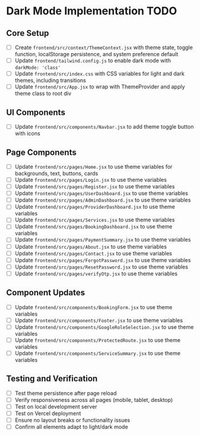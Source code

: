 # Dark Mode Implementation TODO

## Core Setup
- [ ] Create `frontend/src/context/ThemeContext.jsx` with theme state, toggle function, localStorage persistence, and system preference default
- [ ] Update `frontend/tailwind.config.js` to enable dark mode with `darkMode: 'class'`
- [ ] Update `frontend/src/index.css` with CSS variables for light and dark themes, including transitions
- [ ] Update `frontend/src/App.jsx` to wrap with ThemeProvider and apply theme class to root div

## UI Components
- [ ] Update `frontend/src/components/Navbar.jsx` to add theme toggle button with icons

## Page Components
- [ ] Update `frontend/src/pages/Home.jsx` to use theme variables for backgrounds, text, buttons, cards
- [ ] Update `frontend/src/pages/Login.jsx` to use theme variables
- [ ] Update `frontend/src/pages/Register.jsx` to use theme variables
- [ ] Update `frontend/src/pages/UserDashboard.jsx` to use theme variables
- [ ] Update `frontend/src/pages/AdminDashboard.jsx` to use theme variables
- [ ] Update `frontend/src/pages/ProviderDashboard.jsx` to use theme variables
- [ ] Update `frontend/src/pages/Services.jsx` to use theme variables
- [ ] Update `frontend/src/pages/BookingDashboard.jsx` to use theme variables
- [ ] Update `frontend/src/pages/PaymentSummary.jsx` to use theme variables
- [ ] Update `frontend/src/pages/About.jsx` to use theme variables
- [ ] Update `frontend/src/pages/Contact.jsx` to use theme variables
- [ ] Update `frontend/src/pages/ForgotPassword.jsx` to use theme variables
- [ ] Update `frontend/src/pages/ResetPassword.jsx` to use theme variables
- [ ] Update `frontend/src/pages/verifyOtp.jsx` to use theme variables

## Component Updates
- [ ] Update `frontend/src/components/BookingForm.jsx` to use theme variables
- [ ] Update `frontend/src/components/Footer.jsx` to use theme variables
- [ ] Update `frontend/src/components/GoogleRoleSelection.jsx` to use theme variables
- [ ] Update `frontend/src/components/ProtectedRoute.jsx` to use theme variables
- [ ] Update `frontend/src/components/ServiceSummary.jsx` to use theme variables

## Testing and Verification
- [ ] Test theme persistence after page reload
- [ ] Verify responsiveness across all pages (mobile, tablet, desktop)
- [ ] Test on local development server
- [ ] Test on Vercel deployment
- [ ] Ensure no layout breaks or functionality issues
- [ ] Confirm all elements adapt to light/dark mode

